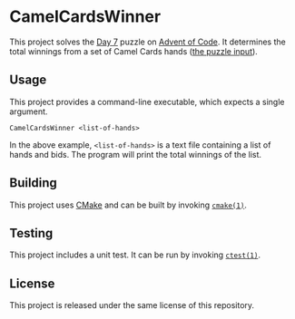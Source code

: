# CamelCardsWinner

This project solves the [Day 7](https://adventofcode.com/2023/day/7) puzzle on
[Advent of Code](https://adventofcode.com/). It determines the total winnings
from a set of Camel Cards hands ([the puzzle
input](https://adventofcode.com/2023/day/7/input)).

## Usage

This project provides a command-line executable, which expects a single
argument.

    CamelCardsWinner <list-of-hands>

In the above example, `<list-of-hands>` is a text file containing a list of
hands and bids. The program will print the total winnings of the list.

## Building

This project uses [CMake](https://cmake.org/) and can be built by invoking
[`cmake(1)`](https://cmake.org/cmake/help/latest/manual/cmake.1.html).

## Testing

This project includes a unit test. It can be run by invoking
[`ctest(1)`](https://cmake.org/cmake/help/latest/manual/ctest.1.html).

## License

This project is released under the same license of this repository.
